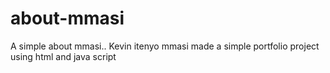 # about-mmasi
A simple about mmasi..
Kevin itenyo mmasi made a simple portfolio project using html and java script
